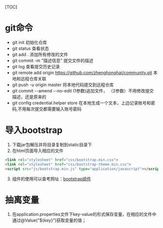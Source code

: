[TOC]
# git命令
- git init  初始化仓库
- git status    查看状态
- git add .     添加所有修改的文件
- git commit -m "描述信息"  提交文件的描述
- git log   查看提交历史记录
- git remote add origin https://github.com/zhenghonghai/community.git
本地和远程仓库关联
- git push -u origin master     将本地代码提交到远程仓库
- git commit --amend --no-edit  (1参数)追加文件， （2参数）不用修改提交描述，还是原来的
- git config credential.helper store   在本地生成一个文本，上边记录账号和密码,不用每次提交都需要输入账号密码



# 导入bootstrap
1. 下载jar包解压并将目录复制到static目录下
2. 在html页面导入相应的文件
```html
<link rel="stylesheet" href="css/bootstrap.min.css">
<link rel="stylesheet" href="css/bootstrap-theme.min.css">
<script src="js/bootstrap.min.js" type="application/javascript"></script>
```
3. 组件的使用可以查考网址：[bootstrap组件](https://v3.bootcss.com/components/#navbar)

# 抽离变量
1. 在application.properties文件下key-value的形式保存变量，在相应的文件中通过@Value("${key}")获取变量的值；